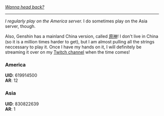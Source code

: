 [*Wanna head back?*](https://github.com/jbmagination)

---

*I regularly play on the America server.* I do sometimes play on the Asia server, though.

Also, Genshin has a mainland China version, called [原神](https://ys.mihoyo.com/)! I don't live in China (so it is a million times harder to get), but I am almost pulling all the strings neccessary to play it. Once I have my hands on it, I will definitely be streaming it over on my [Twitch channel](https://twitch.tv/jbmagination) when the time comes!

### America
**UID**: 619914500</br>
**AR**: 12

### Asia
**UID**: 830822639</br>
**AR**: 1

